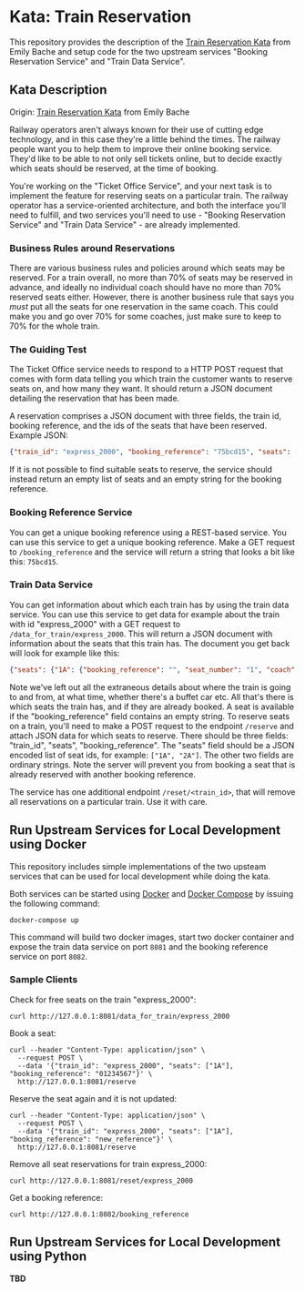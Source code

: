 # Kata: Train Reservation

This repository provides the description of the [Train Reservation Kata](https://github.com/emilybache/KataTrainReservation) from Emily Bache and setup code for the two upstream services "Booking Reservation Service" and "Train Data Service".

## Kata Description

Origin: [Train Reservation Kata](https://github.com/emilybache/KataTrainReservation) from Emily Bache

Railway operators aren't always known for their use of cutting edge technology, and in this case they're a little behind the times. The railway people want you to help them to improve their online booking service. They'd like to be able to not only sell tickets online, but to decide exactly which seats should be reserved, at the time of booking.

You're working on the "Ticket Office Service", and your next task is to implement the feature for reserving seats on a particular train. The railway operator has a service-oriented architecture, and both the interface you'll need to fulfill, and two services you'll need to use - "Booking Reservation Service" and "Train Data Service" - are already implemented.

### Business Rules around Reservations

There are various business rules and policies around which seats may be reserved. For a train overall, no more than 70% of seats may be reserved in advance, and ideally no individual coach should have no more than 70% reserved seats either. However, there is another business rule that says you _must_ put all the seats for one reservation in the same coach. This could make you and go over 70% for some coaches, just make sure to keep to 70% for the whole train.

### The Guiding Test

The Ticket Office service needs to respond to a HTTP POST request that comes with form data telling you which train the customer wants to reserve seats on, and how many they want. It should return a JSON document detailing the reservation that has been made. 

A reservation comprises a JSON document with three fields, the train id, booking reference, and the ids of the seats that have been reserved. Example JSON:

```JSON
{"train_id": "express_2000", "booking_reference": "75bcd15", "seats": ["1A", "1B"]}
```

If it is not possible to find suitable seats to reserve, the service should instead return an empty list of seats and an empty string for the booking reference.

### Booking Reference Service

You can get a unique booking reference using a REST-based service. You can use this service to get a unique booking reference. Make a GET request to `/booking_reference` and the service will return a string that looks a bit like this: `75bcd15`.
	
### Train Data Service 

You can get information about which each train has by using the train data service. You can use this service to get data for example about the train with id "express_2000" with a GET request to `/data_for_train/express_2000`. This will return a JSON document with information about the seats that this train has. The document you get back will look for example like this:

```JSON
{"seats": {"1A": {"booking_reference": "", "seat_number": "1", "coach": "A"}, "2A": {"booking_reference": "", "seat_number": "2", "coach": "A"}}}
```

Note we've left out all the extraneous details about where the train is going to and from, at what time, whether there's a buffet car etc. All that's there is which seats the train has, and if they are already booked. A seat is available if the "booking_reference" field contains an empty string. To reserve seats on a train, you'll need to make a POST request to the endpoint `/reserve` and attach JSON data for which seats to reserve. There should be three fields: "train_id", "seats", "booking_reference". The "seats" field should be a JSON encoded list of seat ids, for example: `["1A", "2A"]`. The other two fields are ordinary strings. Note the server will prevent you from booking a seat that is already reserved with another booking reference.

The service has one additional endpoint `/reset/<train_id>`, that will remove all reservations on a particular train. Use it with care.

## Run Upstream Services for Local Development using Docker

This repository includes simple implementations of the two upsteam services that can be used for local development while doing the kata.

Both services can be started using [Docker](https://www.docker.com/) and [Docker Compose](https://docs.docker.com/compose/) by issuing the following command:

```shell script
docker-compose up
```

This command will build two docker images, start two docker container and expose the train data service on port `8081` and the booking reference service on port `8082`.

### Sample Clients

Check for free seats on the train "express_2000":

```shell script
curl http://127.0.0.1:8081/data_for_train/express_2000
```

Book a seat:

```shell script
curl --header "Content-Type: application/json" \
  --request POST \
  --data '{"train_id": "express_2000", "seats": ["1A"], "booking_reference": "01234567"}' \
  http://127.0.0.1:8081/reserve
```

Reserve the seat again and it is not updated:

```shell script
curl --header "Content-Type: application/json" \
  --request POST \
  --data '{"train_id": "express_2000", "seats": ["1A"], "booking_reference": "new_reference"}' \
  http://127.0.0.1:8081/reserve
```

Remove all seat reservations for train express_2000:

```shell script
curl http://127.0.0.1:8081/reset/express_2000
```

Get a booking reference:

```shell script
curl http://127.0.0.1:8082/booking_reference
```

## Run Upstream Services for Local Development using Python

**TBD**
